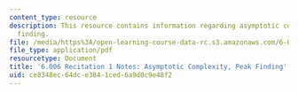 ```yaml
---
content_type: resource
description: This resource contains information regarding asymptotic complexity, peak
  finding.
file: /media/https%3A/open-learning-course-data-rc.s3.amazonaws.com/6-006-introduction-to-algorithms-fall-2011/ce8348ec64dce3841ced6a9d0c9e48f2_MIT6_006F11_rec01.pdf
file_type: application/pdf
resourcetype: Document
title: '6.006 Recitation 1 Notes: Asymptotic Complexity, Peak Finding'
uid: ce8348ec-64dc-e384-1ced-6a9d0c9e48f2
---
```

